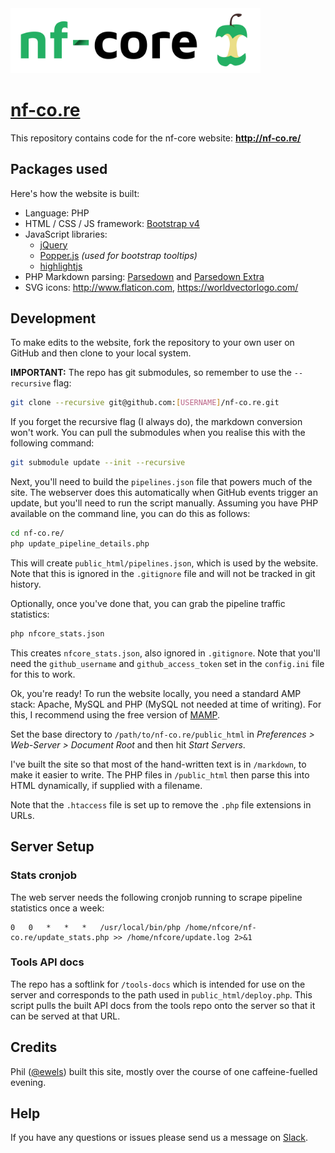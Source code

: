 
<img src="public_html/assets/img/logo/nf-core-logo.png" width="400">

# [nf-co.re](https://github.com/nf-core/nf-co.re)

This repository contains code for the nf-core website: **http://nf-co.re/**

## Packages used
Here's how the website is built:

* Language: PHP
* HTML / CSS / JS framework: [Bootstrap v4](http://getbootstrap.com/)
* JavaScript libraries:
    * [jQuery](https://jquery.com/)
    * [Popper.js](https://popper.js.org/) _(used for bootstrap tooltips)_
    * [highlightjs](https://highlightjs.org/)
* PHP Markdown parsing: [Parsedown](https://github.com/erusev/parsedown/) and [Parsedown Extra](https://github.com/erusev/parsedown-extra/)
* SVG icons: http://www.flaticon.com, https://worldvectorlogo.com/

## Development
To make edits to the website, fork the repository to your own user on GitHub and then clone to your local system.

**IMPORTANT:** The repo has git submodules, so remember to use the `--recursive` flag:

```bash
git clone --recursive git@github.com:[USERNAME]/nf-co.re.git
```

If you forget the recursive flag (I always do), the markdown conversion won't work. You can pull the submodules when you realise this with the following command:

```bash
git submodule update --init --recursive
```

Next, you'll need to build the `pipelines.json` file that powers much of the site. The webserver does this automatically when GitHub events trigger an update, but you'll need to run the script manually. Assuming you have PHP available on the command line, you can do this as follows:

```bash
cd nf-co.re/
php update_pipeline_details.php
```

This will create `public_html/pipelines.json`, which is used by the website.
Note that this is ignored in the `.gitignore` file and will not be tracked in git history.

Optionally, once you've done that, you can grab the pipeline traffic statistics:

```bash
php nfcore_stats.json
```

This creates `nfcore_stats.json`, also ignored in `.gitignore`.
Note that you'll need the `github_username` and `github_access_token` set in the `config.ini` file for this to work.


Ok, you're ready! To run the website locally, you need a standard AMP stack: Apache, MySQL and PHP (MySQL not needed at time of writing). For this, I recommend using the free version of [MAMP](https://www.mamp.info/en/).

Set the base directory to `/path/to/nf-co.re/public_html` in _Preferences > Web-Server > Document Root_ and then hit _Start Servers_.

I've built the site so that most of the hand-written text is in `/markdown`, to make it easier to write. The PHP files in `/public_html` then parse this into HTML dynamically, if supplied with a filename.

Note that the `.htaccess` file is set up to remove the `.php` file extensions in URLs.

## Server Setup

### Stats cronjob
The web server needs the following cronjob running to scrape pipeline statistics once a week:

```
0	0	*	*	*	/usr/local/bin/php /home/nfcore/nf-co.re/update_stats.php >> /home/nfcore/update.log 2>&1
```

### Tools API docs
The repo has a softlink for `/tools-docs` which is intended for use on the server and corresponds to the path used in `public_html/deploy.php`. This script pulls the built API docs from the tools repo onto the server so that it can be served at that URL.

## Credits
Phil ([@ewels](http://github.com/ewels/)) built this site, mostly over the course of one caffeine-fuelled evening.

## Help
If you have any questions or issues please send us a message on [Slack](https://nf-core-invite.herokuapp.com/).
